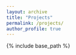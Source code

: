 ```yaml
---
layout: archive
title: "Projects"
permalink: /projects/
author_profile: true
---
```


{% include base_path %}

<!-- NAX: Neural Architecture and Memristive Xbar based Accelerator Co-design -->
<!-- ====== -->
<!-- * -->